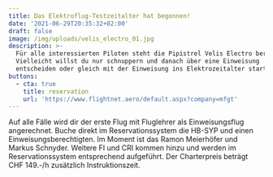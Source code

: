 ```yaml
---
title: Das Elektroflug-Testzeitalter hat begonnen!
date: '2021-06-29T20:35:32+02:00'
draft: false
image: /img/uploads/velis_electro_01.jpg
description: >-
  Für alle interessierten Piloten steht die Pipistrel Velis Electro bereit.
  Vielleicht willst du nur schnuppern und danach über eine Einweisung
  entscheiden oder gleich mit der Einweisung ins Elektrozeitalter starten? 
buttons:
  - cta: true
    title: reservation
    url: 'https://www.flightnet.aero/default.aspx?company=mfgt'
---
```

Auf alle Fälle wird dir der erste Flug mit Fluglehrer als Einweisungsflug angerechnet.
Buche direkt im Reservationssystem die HB-SYP und einen Einweisungsberechtigten. Im Moment ist das Ramon Meierhöfer und Markus Schnyder. Weitere FI und CRI kommen hinzu und werden im Reservationssystem entsprechend aufgeführt. Der Charterpreis beträgt CHF 149.-/h zusätzlich Instruktionszeit.
